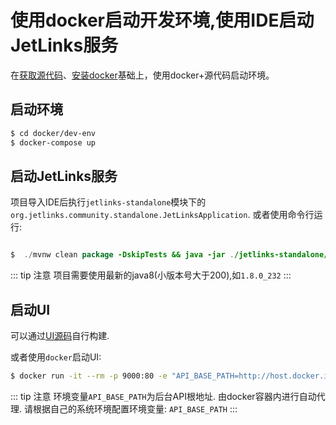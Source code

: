 # 使用docker启动开发环境,使用IDE启动JetLinks服务

在[获取源代码](docker-start.md#获取源代码)、[安装docker](docker-start.md#安装docker)基础上，使用docker+源代码启动环境。  
## 启动环境

```bash
$ cd docker/dev-env
$ docker-compose up
```

## 启动JetLinks服务

项目导入IDE后执行`jetlinks-standalone`模块下的`org.jetlinks.community.standalone.JetLinksApplication`.
或者使用命令行运行:

```java

$  ./mvnw clean package -DskipTests && java -jar ./jetlinks-standalone/target/jetlinks-standalone.jar

```

::: tip 注意
项目需要使用最新的java8(小版本号大于200),如`1.8.0_232`
:::

## 启动UI

可以通过[UI源码](https://github.com/jetlinks/jetlinks-ui-antd)自行构建.

或者使用`docker`启动UI:

```bash
$ docker run -it --rm -p 9000:80 -e "API_BASE_PATH=http://host.docker.internal:8848/" registry.cn-shenzhen.aliyuncs.com/jetlinks/jetlinks-ui-antd
```

::: tip 注意
环境变量`API_BASE_PATH`为后台API根地址. 由docker容器内进行自动代理. 请根据自己的系统环境配置环境变量: `API_BASE_PATH`
:::